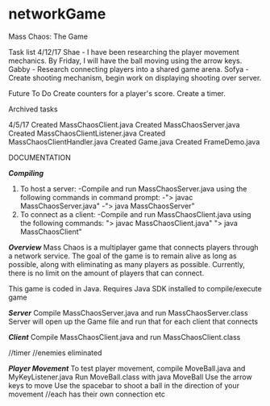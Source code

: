 # networkGame
Mass Chaos: The Game




Task list 4/12/17
Shae - I have been researching the player movement mechanics.  By Friday, I will have the ball moving using the arrow keys.
Gabby - Research connecting players into a shared game arena.
Sofya - Create shooting mechanism, begin work on displaying shooting over server.


Future To Do
Create counters for a player's score.
Create a timer.

Archived tasks

4/5/17
Created MassChaosClient.java
Created MassChaosServer.java
Created MassChaosClientListener.java
Created MassChaosClientHandler.java
Created Game.java
Created FrameDemo.java


DOCUMENTATION

***Compiling***
1. To host a server:
  -Compile and run MassChaosServer.java using the following commands in command prompt:
  -"> javac MassChaosServer.java"
  -"> java MassChaosServer"
2. To connect as a client:
  -Compile and run MassChaosClient.java using the following commands:
    "> javac MassChaosClient.java"
    "> java MassChaosClient"
    

***Overview***
Mass Chaos is a multiplayer game that connects players through a network service. The goal of the game is to remain alive as long as possible, along with eliminating as many players as possible. Currently, there is no limit on the amount of players that can connect.

This game is coded in Java. 
Requires Java SDK installed to compile/execute game


***Server***
Compile MassChaosServer.java and run MassChaosServer.class
Server will open up the Game file and run that for each client that connects

***Client***
Compile MassChaosClient.java and run MassChaosClient.class

//timer
//enemies eliminated

***Player Movement***
To test player movement, compile MoveBall.java and MyKeyListener.java
Run MoveBall.class with java MoveBall
Use the arrow keys to move
Use the spacebar to shoot a ball in the direction of your movement
//each has their own connection etc
